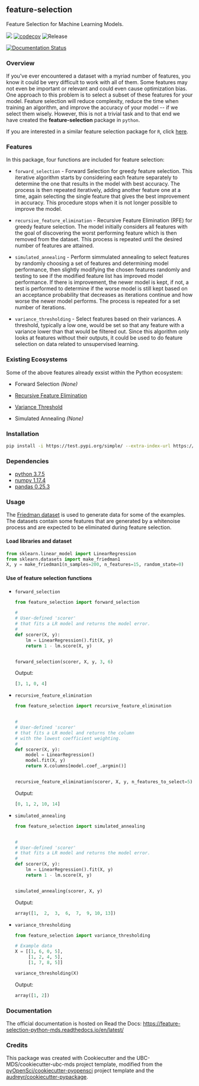 ## feature-selection

Feature Selection for Machine Learning Models.

![](https://github.com/UBC-MDS/feature-selection-python/workflows/build/badge.svg) [![codecov](https://codecov.io/gh/UBC-MDS/feature-selection-python/branch/master/graph/badge.svg)](https://codecov.io/gh/UBC-MDS/feature-selection-python) ![Release](https://github.com/UBC-MDS/feature-selection-python/workflows/Release/badge.svg)

[![Documentation Status](https://readthedocs.org/projects/feature-selection-python-mds/badge/?version=latest)](https://feature-selection-python-mds.readthedocs.io/en/latest/?badge=latest)

### Overview

If you've ever encountered a dataset with a myriad number of features, you know it could be very difficult to work with all of them. Some features may not even be important or relevant and could even cause optimization bias. One approach to this problem is to select a subset of these features for your model. Feature selection will reduce complexity, reduce the time when training an algorithm, and improve the accuracy of your model -- if we select them wisely. However, this is not a trivial task and to that end we have created the **feature-selection** package in `python`.

If you are interested in a similar feature selection package for `R`, click [here](https://github.com/UBC-MDS/feature-selection-r).

### Features

In this package, four functions are included for feature selection:

- `forward_selection` - Forward Selection for greedy feature selection. This iterative algorithm starts by considering each feature separately to determine the one that results in the model with best accuracy. The process is then repeated iteratively, adding another feature one at a time, again selecting the single feature that gives the best improvement in accuracy. This procedure stops when it is not longer possible to improve the model.

- `recursive_feature_elimination` - Recursive Feature Elimination (RFE) for greedy feature selection. The model initially considers all features with the goal of discovering the worst performing feature which is then removed from the dataset. This process is repeated until the desired number of features are attained.

- `simulated_annealing` - Perform simmulated annealing to select features by randomly choosing a set of features and determining model performance, then slightly modifying the chosen features randomly and testing to see if the modified feature list has improved model performance. If there is improvement, the newer model is kept, if not, a test is performed to determine if the worse model is still kept based on an acceptance probability that decreases as iterations continue and how worse the newer model performs. The process is repeated for a set number of iterations.

- `variance_thresholding` - Select features based on their variances. A threshold, typically a low one, would be set so that any feature with a variance lower than that would be filtered out. Since this algorithm only looks at features without their outputs, it could be used to do feature selection on data related to unsupervised learning.

### Existing Ecosystems

Some of the above features already exsist within the Python ecosystem:

- Forward Selection _(None)_

- [Recursive Feature Elimination](https://scikit-learn.org/stable/modules/generated/sklearn.feature_selection.RFE.html)

- [Variance Threshold](https://scikit-learn.org/stable/modules/generated/sklearn.feature_selection.VarianceThreshold.html)

- Simulated Annealing _(None)_


### Installation

```bash
pip install -i https://test.pypi.org/simple/ --extra-index-url https://pypi.org/simple feature-selection
```

### Dependencies

- [python 3.7.5](https://www.python.org/downloads/release/python-375/)
- [numpy 1.17.4](https://numpy.org/)
- [pandas 0.25.3](https://pandas.pydata.org/getpandas.html)

### Usage

The [Friedman dataset](https://scikit-learn.org/stable/modules/generated/sklearn.datasets.make_friedman1.html) is used to generate data for some of the examples. The datasets contain some features that are generated by a whitenoise process and are expected to be eliminated during feature selection.

#### Load libraries and dataset

```python
from sklearn.linear_model import LinearRegression
from sklearn.datasets import make_friedman1
X, y = make_friedman1(n_samples=200, n_features=15, random_state=0)
```

#### Use of feature selection functions

- `forward_selection`

    ```python
    from feature_selection import forward_selection

    #
    # User-defined 'scorer'
    # that fits a LR model and returns the model error.
    #
    def scorer(X, y):
        lm = LinearRegression().fit(X, y)
        return 1 - lm.score(X, y)


    forward_selection(scorer, X, y, 3, 6)
    ```

    Output:

    ```python
    [3, 1, 0, 4]
    ```

- `recursive_feature_elimination`

    ```python
    from feature_selection import recursive_feature_elimination


    #
    # User-defined 'scorer'
    # that fits a LR model and returns the column
    # with the lowest coefficient weighting.
    #
    def scorer(X, y):
        model = LinearRegression()
        model.fit(X, y)
        return X.columns[model.coef_.argmin()]


    recursive_feature_elimination(scorer, X, y, n_features_to_select=5)
    ```

    Output:

    ```python
    [0, 1, 2, 10, 14]
    ```

- `simulated_annealing`

    ```python
    from feature_selection import simulated_annealing


    #
    # User-defined 'scorer'
    # that fits a LR model and returns the model error.
    #
    def scorer(X, y):
        lm = LinearRegression().fit(X, y)
        return 1 - lm.score(X, y)


    simulated_annealing(scorer, X, y)
    ```

    Output:

    ```python
    array([1,  2,  3,  6,  7,  9, 10, 13])
    ```

- `variance_thresholding`

    ```python
    from feature_selection import variance_thresholding

    # Example data
    X = [[1, 6, 0, 5],
         [1, 2, 4, 5],
         [1, 7, 8, 5]]

    variance_thresholding(X)
    ```

    Output:

    ```python
    array([1, 2])
    ```

### Documentation

The official documentation is hosted on Read the Docs: <https://feature-selection-python-mds.readthedocs.io/en/latest/>

### Credits

This package was created with Cookiecutter and the UBC-MDS/cookiecutter-ubc-mds project template, modified from the [pyOpenSci/cookiecutter-pyopensci](https://github.com/pyOpenSci/cookiecutter-pyopensci) project template and the [audreyr/cookiecutter-pypackage](https://github.com/audreyr/cookiecutter-pypackage).
